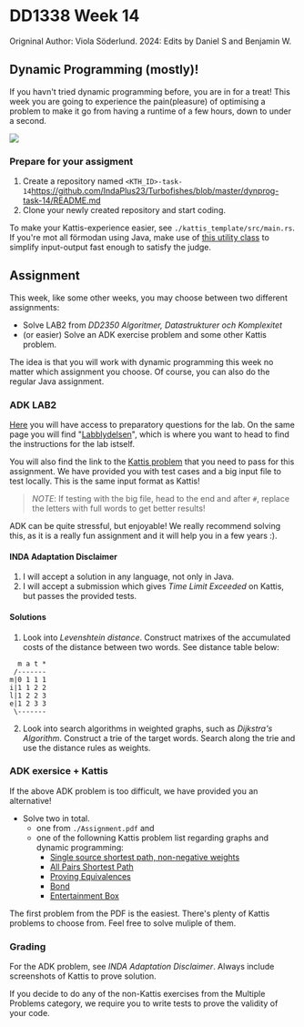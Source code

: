 # DD1338 Week 14
Origninal Author: Viola Söderlund. 
2024: Edits by Daniel S and Benjamin W.

## Dynamic Programming (mostly)! 
If you havn't tried dynamic programming before, you are in for a treat! This week you are going to experience the pain(pleasure) of optimising a problem to make it go from having a runtime of a few hours, down to under a second.

![](https://external-content.duckduckgo.com/iu/?u=https%3A%2F%2Fi.redd.it%2Foy8znwiq1b111.png&f=1&nofb=1)

### Prepare for your assigment

1) Create a repository named `<KTH_ID>-task-14`https://github.com/IndaPlus23/Turbofishes/blob/master/dynprog-task-14/README.md
2) Clone your newly created repository and start coding. 

To make your Kattis-experience easier, see `./kattis_template/src/main.rs`. If you're mot all förmodan using Java, make use of [this utility class](https://open.Kattis.com/download/Kattio.java?1a0093=) to simplify input-output fast enough to satisfy the judge.

## Assignment
This week, like some other weeks, you may choose between two different assignments:

- Solve LAB2 from _DD2350 Algoritmer, Datastrukturer och Komplexitet_
- (or easier) Solve an ADK exercise problem and some other Kattis problem.

The idea is that you will work with dynamic programming this week no matter which assignment you choose. Of course, you can also do the regular Java assignment.

### ADK LAB2
[Here](https://kth.instructure.com/courses/21037/assignments/124042) you will have access to preparatory questions for the lab. On the same page you will find "[Labblydelsen](https://kth.instructure.com/courses/21037/assignments/124028)", which is where you want to head to find the instructions for the lab istself.

You will also find the link to the [Kattis problem](https://kth.kattis.com/courses/DD2350/adk23/assignments/owpvwm/problems/kth.adk.spelling) that you need to pass for this assignment. We have provided you with test cases and a big input file to test locally. This is the same input format as Kattis!

>*NOTE*: If testing with the big file, head to the end and after `#`, replace the letters with full words to get better results!

ADK can be quite stressful, but enjoyable! We really recommend solving this, as it is a really fun assignment and it will help you in a few years :). 

#### INDA Adaptation Disclaimer
1) I will accept a solution in any language, not only in Java.
2) I will accept a submission which gives _Time Limit Exceeded_ on Kattis, but passes the provided tests.

#### Solutions
1) Look into _Levenshtein distance_. Construct matrixes of the accumulated costs of the distance between two words. See distance table below:
```
  m a t *
 /-------
m|0 1 1 1
i|1 1 2 2
l|1 2 2 3
e|1 2 3 3
 \-------
```
2) Look into search algorithms in weighted graphs, such as _Dijkstra's Algorithm_. Construct a trie of the target words. Search along the trie and use the distance rules as weights.

### ADK exersice + Kattis

If the above ADK problem is too difficult, we have provided you an alternative!

- Solve two in total. 
    - one from `./Assignment.pdf` and
    - one of the followning Kattis problem list regarding graphs and dynamic programming:
      - [Single source shortest path, non-negative weights](https://open.kattis.com/problems/shortestpath1)
      - [All Pairs Shortest Path](https://open.kattis.com/problems/allpairspath)
      - [Proving Equivalences](https://open.kattis.com/problems/equivalences)
      - [Bond](https://open.kattis.com/problems/bond)
      - [Entertainment Box](https://open.kattis.com/problems/entertainmentbox)

The first problem from the PDF is the easiest. There's plenty of Kattis problems to choose from. Feel free to solve muliple of them.

### Grading

For the ADK problem, see _INDA Adaptation Disclaimer_. Always include screenshots of Kattis to prove solution.

If you decide to do any of the non-Kattis exercises from the Multiple Problems category, we require you to write tests to prove the validity of your code.
